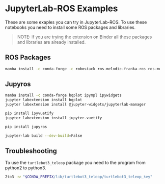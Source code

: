 # JupyterLab-ROS Examples

These are some exaples you can try in JupyterLab-ROS. To use these notebooks you need to install some ROS packages and libraries.

> NOTE: If you are trying the extension on Binder all these packages and libraries are already installed.

## ROS Packages

```bash
mamba install -c conda-forge -c robostack ros-melodic-franka-ros ros-melodic-interactive-marker-tutorials ros-melodic-teb-local-planner ros-melodic-turtlebot3 ros-melodic-turtlebot3-fake
```

## Jupyros

```bash
mamba install -c conda-forge bqplot ipympl ipywidgets
jupyter labextension install bqplot
jupyter labextension install @jupyter-widgets/jupyterlab-manager

pip install ipyvuetify
jupyter labextension install jupyter-vuetify

pip install jupyros

jupyter-lab build --dev-build=False
```

## Troubleshooting

To use the `turtlebot3_teleop` package you need to the program from python2 to python3.

```bash
2to3 -w "$CONDA_PREFIX/lib/turtlebot3_teleop/turtlebot3_teleop_key"
```